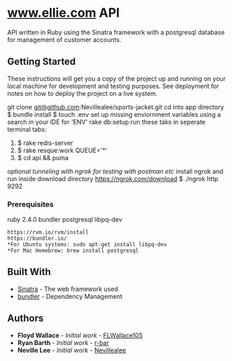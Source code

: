 # www.ellie.com API 

API written in Ruby using the Sinatra framework with a postgresql database for management of customer accounts.

## Getting Started

These instructions will get you a copy of the project up and running on your local machine for development and testing purposes. See deployment for notes on how to deploy the project on a live system.

git clone git@github.com:Nevillealee/sports-jacket.git
cd into app directory
$ bundle install
$ touch .env
set up missing enviornment variables using a search in your IDE for 'ENV'
rake db:setup
run these taks in seperate terminal tabs:
1) $ rake redis-server
2) $ rake resque:work QUEUE='*'
3) $ cd api && puma

*optional tunneling with ngrok for testing with postman etc* 
install ngrok and run inside download directory 
https://ngrok.com/download
$ ./ngrok http 9292


### Prerequisites
ruby 2.4.0
bundler
postgresql libpq-dev
```
https://rvm.io/rvm/install
https://bundler.io/
*For Ubuntu systems: sudo apt-get install libpq-dev
*For Mac Homebrew: brew install postgresql
```
## Built With

* [Sinatra](http://sinatrarb.com/) - The web framework used
* [bundler](https://bundler.io/) - Dependency Management

## Authors

* **Floyd  Wallace** - *Initial work* - [FLWallace105](https://github.com/FLWallace105)
* **Ryan Barth** - *Initial work* - [r-bar](https://github.com/r-bar)
* **Neville Lee** - *Initial work* - [Nevillealee](https://github.com/nevillealee)
